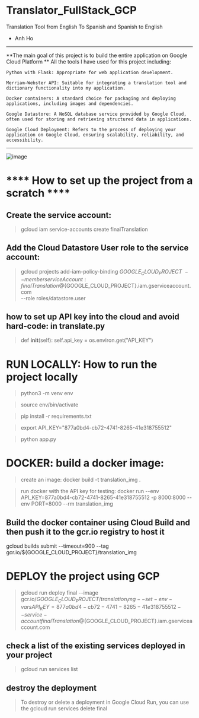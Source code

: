 # Translator_FullStack_GCP
 Translation Tool from English To Spanish and Spanish to English
 - Anh Ho 
 ---
**The main goal of this project is to build the entire application on Google Cloud Platform **
All the tools I have used for this project including:
```
Python with Flask: Appropriate for web application development.

Merriam-Webster API: Suitable for integrating a translation tool and dictionary functionality into my application.

Docker containers: A standard choice for packaging and deploying applications, including images and dependencies.

Google Datastore: A NoSQL database service provided by Google Cloud, often used for storing and retrieving structured data in applications.

Google Cloud Deployment: Refers to the process of deploying your application on Google Cloud, ensuring scalability, reliability, and accessibility.
```
---
![image](https://github.com/anhoop89/Translator_FullStack_GCP/assets/102849461/13bf598d-3ec9-4a0f-b844-e17d1e8e6993)
# **** How to set up the project from a scratch ****
## Create the service account: 
> gcloud iam service-accounts create finalTranslation

## Add the Cloud Datastore User role to the service account: 
> gcloud projects add-iam-policy-binding ${GOOGLE_CLOUD_PROJECT} \
  --member serviceAccount:finalTranslation@${GOOGLE_CLOUD_PROJECT}.iam.gserviceaccount.com \
  --role roles/datastore.user

## how to set up API key into the cloud and avoid hard-code: in translate.py

> def __init__(self):
self.api_key = os.environ.get("API_KEY")  

# RUN LOCALLY: How to run the project locally
> python3 -m venv env

> source env/bin/activate

> pip install -r requirements.txt

> export API_KEY="877a0bd4-cb72-4741-8265-41e318755512" 

> python app.py

# DOCKER: build a docker image: 
> create an image: docker build -t translation_img .

> run docker with the API key for testing: docker run --env API_KEY=877a0bd4-cb72-4741-8265-41e318755512 -p 8000:8000 --env PORT=8000 --rm translation_img

## Build the docker container using Cloud Build and then push it to the gcr.io registry to host it
gcloud builds submit --timeout=900 --tag gcr.io/${GOOGLE_CLOUD_PROJECT}/translation_img

# DEPLOY the project using GCP
>gcloud run deploy final --image gcr.io/${GOOGLE_CLOUD_PROJECT}/translation_img --set-env-vars API_KEY=877a0bd4-cb72-4741-8265-41e318755512 --service-account finalTranslation@${GOOGLE_CLOUD_PROJECT}.iam.gserviceaccount.com
## check a list of the existing services deployed in your project
>gcloud run services list

## destroy the deployment

> To destroy or delete a deployment in Google Cloud Run, you can use the 
> gcloud run services delete final


